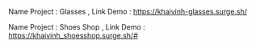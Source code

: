 Name Project : Glasses
    ,  Link Demo : https://khaivinh-glasses.surge.sh/
<!--  -->


Name Project : Shoes Shop
    ,  Link Demo : https://khaivinh_shoesshop.surge.sh/#
